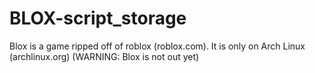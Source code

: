 # BLOX-script_storage
Blox is a game ripped off of roblox (roblox.com). It is only on Arch Linux (archlinux.org) (WARNING: Blox is not out yet)
